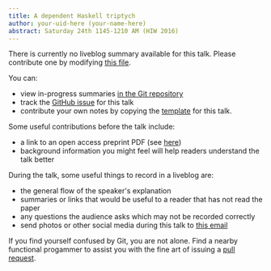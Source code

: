 ```yaml
---
title: A dependent Haskell triptych
author: your-uid-here (your-name-here)
abstract: Saturday 24th 1145-1210 AM (HIW 2016)
---
```


There is currently no liveblog summary available for this talk. Please contribute one by modifying [this file](https://github.com/ocamllabs/icfp2016-blog/blob/master/HIW/a-dependent-haskell-triptych.md).

You can:
* view in-progress summaries [in the Git repository](https://github.com/ocamllabs/icfp2016-blog/tree/master/HIW/a-dependent-haskell-triptych/)
* track the [GitHub issue](https://github.com/ocamllabs/icfp2016-blog/issues/186) for this talk
* contribute your own notes by copying the [template](a-dependent-haskell-triptych/template.md) for this talk.

Some useful contributions before the talk include:
* a link to an open access preprint PDF (see [here](https://github.com/gasche/icfp2016-papers))
* background information you might feel will help readers understand the talk better

During the talk, some useful things to record in a liveblog are:
* the general flow of the speaker's explanation
* summaries or links that would be useful to a reader that has not read the paper
* any questions the audience asks which may not be recorded correctly
* send photos or other social media during this talk to [this email](mailto:icfp16.photos@gmail.com?subject=HIW:a-dependent-haskell-triptych)

If you find yourself confused by Git, you are not alone. Find a nearby functional progammer
to assist you with the fine art of issuing a [pull request](https://help.github.com/articles/about-pull-requests/).

